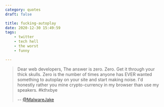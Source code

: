 ```yaml
---
category: quotes
draft: false

title: fucking-autoplay
date: 2020-12-30 15:49:59
tags:
    - twitter
    - tech hell
    - the worst
    - funny

---
```


> Dear web developers, The answer is zero. Zero. Get it through your thick skulls. Zero is the number of times anyone has EVER wanted something to autoplay on your site and start making noise. I'd honestly rather you mine crypto-currency in my browser than use my speakers. #kthxbye
>
> -- [@MalwareJake](https://twitter.com/malwarejake/status/967691884771487745?lang=en)
